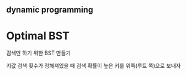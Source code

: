 ## dynamic programming

# Optimal BST

검색만 하기 위한 BST 만들기 

키값 검색 횟수가 정해져있을 때 검색 확률이 높은 키를 위쪽(루트 쪽)으로 보내자

